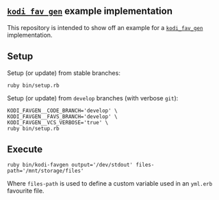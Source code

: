 ## [``kodi_fav_gen``][SwagDevOps/kodi_fav_gen] example implementation

This repository is intended to show off an example for a [``kodi_fav_gen``][SwagDevOps/kodi_fav_gen] implementation.

## Setup 

Setup (or update) from stable branches:

```shell
ruby bin/setup.rb
```

Setup (or update) from ``develop`` branches (with verbose ``git``):

```shell
KODI_FAVGEN__CODE_BRANCH='develop' \
KODI_FAVGEN__FAVS_BRANCH='develop' \
KODI_FAVGEN__VCS_VERBOSE='true' \
ruby bin/setup.rb
```

## Execute

```shell
ruby bin/kodi-favgen output='/dev/stdout' files-path='/mnt/storage/files'
```

Where `files-path` is used to define a custom variable used in an ``yml.erb`` favourite file.

<!-- hyperlinks -->

[SwagDevOps/kodi_fav_gen]: https://github.com/SwagDevOps/kodi_fav_gen 

